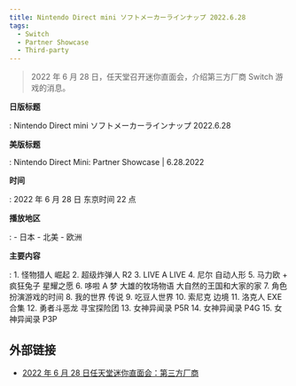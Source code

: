 ```yaml
---
title: Nintendo Direct mini ソフトメーカーラインナップ 2022.6.28
tags:
  - Switch
  - Partner Showcase
  - Third-party
---
```


> 2022 年 6 月 28 日，任天堂召开迷你直面会，介绍第三方厂商 Switch 游戏的消息。

**日版标题**

:	Nintendo Direct mini ソフトメーカーラインナップ 2022.6.28

**美版标题**

:	Nintendo Direct Mini: Partner Showcase | 6.28.2022

**时间**

:	2022 年 6 月 28 日 东京时间 22 点

**播放地区**

:	- 日本
	- 北美
	- 欧洲

**主要内容**

:	1. 怪物猎人 崛起
	2. 超级炸弹人 R2
	3. LIVE A LIVE
	4. 尼尔 自动人形
	5. 马力欧 + 疯狂兔子 星耀之愿
	6. 哆啦 A 梦 大雄的牧场物语 大自然的王国和大家的家
	7. 角色扮演游戏的时间
	8. 我的世界 传说
	9. 吃豆人世界
	10. 索尼克 边境
	11. 洛克人 EXE 合集
	12. 勇者斗恶龙 寻宝探险团
	13. 女神异闻录 P5R
	14. 女神异闻录 P4G
	15. 女神异闻录 P3P

## 外部链接

- [2022 年 6 月 28 日任天堂迷你直面会：第三方厂商](https://www.bilibili.com/video/BV1XB4y1v7Wg/)
